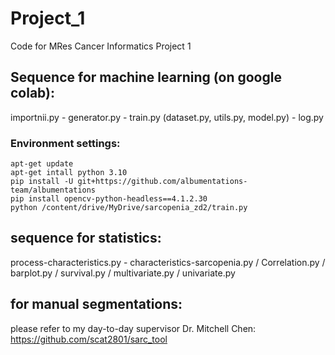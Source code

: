 # Project_1
Code for MRes Cancer Informatics Project 1

## Sequence for machine learning (on google colab):

importnii.py - generator.py - train.py (dataset.py, utils.py, model.py) - log.py

### Environment settings:
```
apt-get update
apt-get intall python 3.10
pip install -U git+https://github.com/albumentations-team/albumentations
pip install opencv-python-headless==4.1.2.30
python /content/drive/MyDrive/sarcopenia_zd2/train.py
```

## sequence for statistics:

process-characteristics.py - characteristics-sarcopenia.py / Correlation.py / barplot.py / survival.py /  multivariate.py / univariate.py

## for manual segmentations:

please refer to my day-to-day supervisor Dr. Mitchell Chen: https://github.com/scat2801/sarc_tool
